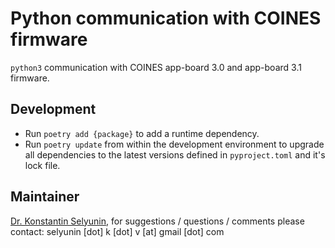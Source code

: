 # Python communication with COINES firmware

`python3` communication with COINES app-board 3.0 and app-board 3.1 firmware.

## Development

- Run `poetry add {package}` to add a runtime dependency.
- Run `poetry update` from within the development environment to upgrade all dependencies to the latest versions 
  defined in `pyproject.toml` and it's lock file.



## Maintainer

[Dr. Konstantin Selyunin](https://selyunin.github.io/), 
for suggestions / questions / comments 
please contact: 
selyunin [dot] k [dot] v [at] gmail [dot] com
